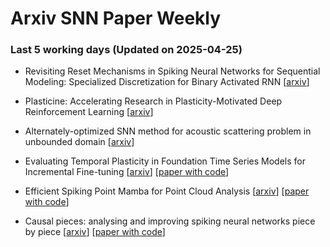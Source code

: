 # Arxiv SNN Paper Weekly


 ### **Last 5 working days (Updated on 2025-04-25)** 


- Revisiting Reset Mechanisms in Spiking Neural Networks for Sequential Modeling: Specialized Discretization for Binary Activated RNN [[arxiv](https://arxiv.org/abs/2504.17751)]

- Plasticine: Accelerating Research in Plasticity-Motivated Deep Reinforcement Learning [[arxiv](https://arxiv.org/abs/2504.17490)]

- Alternately-optimized SNN method for acoustic scattering problem in unbounded domain [[arxiv](https://arxiv.org/abs/2504.16523)]

- Evaluating Temporal Plasticity in Foundation Time Series Models for Incremental Fine-tuning [[arxiv](https://arxiv.org/abs/2504.14677)] [[paper with code](https://paperswithcode.com/paper/evaluating-temporal-plasticity-in-foundation)]

- Efficient Spiking Point Mamba for Point Cloud Analysis [[arxiv](https://arxiv.org/abs/2504.14371)] [[paper with code](https://paperswithcode.com/paper/efficient-spiking-point-mamba-for-point-cloud)]

- Causal pieces: analysing and improving spiking neural networks piece by piece [[arxiv](https://arxiv.org/abs/2504.14015)] [[paper with code](https://paperswithcode.com/paper/causal-pieces-analysing-and-improving-spiking)]

